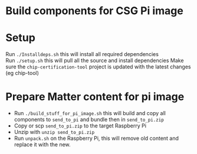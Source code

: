 # Build components for CSG Pi image

# Setup
Run `./Installdeps.sh` this will install all required dependencies                         
Run `./setup.sh` this will pull all the source and install dependencies
Make sure the `chip-certification-tool` project is updated with the latest changes (eg chip-tool)

# Prepare Matter content for pi image
- Run `./build_stuff_for_pi_image.sh` this will build and copy all components to `send_to_pi` and bundle then in `send_to_pi.zip`
- Copy or scp `send_to_pi.zip` to the target Raspberry Pi
- Unzip with `unzip send_to_pi.zip`
- Run `unpack.sh` on the Raspberry Pi, this will remove old content and replace it with the new.

